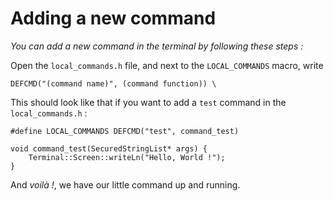 # Adding a new command

*You can add a new command in the terminal by following these steps :*

Open the `local_commands.h` file, and next to the `LOCAL_COMMANDS` macro, write

```
DEFCMD("(command name)", (command function)) \
```

This should look like that if you want to add a `test` command in the `local_commands.h` : 

```
#define LOCAL_COMMANDS DEFCMD("test", command_test)

void command_test(SecuredStringList* args) {
    Terminal::Screen::writeLn("Hello, World !");
}
```

And *voilà !*, we have our little command up and running.